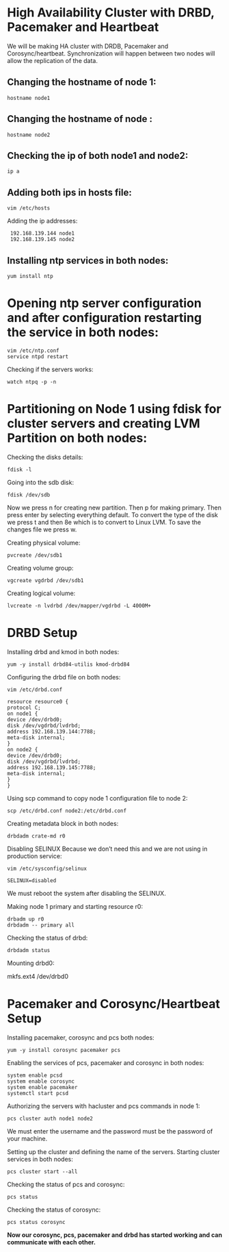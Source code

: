 # **High Availability Cluster with DRBD, Pacemaker and Heartbeat**
We will be making HA cluster with DRDB, Pacemaker and Corosync/heartbeat. Synchronization will happen between two nodes will allow the replication of the data.

## Changing the hostname of node 1:

    hostname node1

## Changing the hostname of node :

    hostname node2

## Checking the ip of both node1 and node2:

    ip a

## Adding both ips in hosts file:


    vim /etc/hosts
 
 Adding the ip addresses:

     192.168.139.144 node1
     192.168.139.145 node2

## Installing ntp services in both nodes:

    yum install ntp


# Opening ntp server configuration and after configuration restarting the service in both nodes:

    vim /etc/ntp.conf
    service ntpd restart
   
   Checking if the servers works:
   

    watch ntpq -p -n

# Partitioning on Node 1 using fdisk for cluster servers and creating LVM Partition on both nodes:
Checking the disks details:

    fdisk -l
 Going into the sdb disk:

    fdisk /dev/sdb

Now we press n for creating new partition. Then p for making primary. Then press enter by selecting everything default. To convert the type of the disk we press t and then 8e which is to convert to Linux LVM. To save the changes file we press w.

Creating physical volume:

    pvcreate /dev/sdb1

Creating volume group:

    vgcreate vgdrbd /dev/sdb1
Creating logical volume:

    lvcreate -n lvdrbd /dev/mapper/vgdrbd -L 4000M+

# DRBD Setup

Installing drbd and kmod in both nodes:

    yum -y install drbd84-utilis kmod-drbd84

Configuring the drbd file on both nodes:

    vim /etc/drbd.conf

```
resource resource0 {
protocol C;
on node1 {
device /dev/drbd0;
disk /dev/vgdrbd/lvdrbd;
address 192.168.139.144:7788;
meta-disk internal;
}
on node2 {
device /dev/drbd0;
disk /dev/vgdrbd/lvdrbd;
address 192.168.139.145:7788;
meta-disk internal;
}
}
```
Using scp command to copy node 1 configuration file to node 2:

    scp /etc/drbd.conf node2:/etc/drbd.conf

Creating metadata block in both nodes:

    drbdadm crate-md r0

Disabling SELINUX Because we don’t need this and we are not using in production service:

    vim /etc/sysconfig/selinux

```
SELINUX=disabled
```
We must reboot the system after disabling the SELINUX.

Making node 1 primary and starting resource r0:

    drbadm up r0
    drbdadm -- primary all

Checking the status of drbd:

    drbdadm status

Mounting drbd0:

   mkfs.ext4 /dev/drbd0

# Pacemaker and Corosync/Heartbeat Setup

Installing pacemaker, corosync and pcs both nodes:

    yum -y install corosync pacemaker pcs

Enabling the services of pcs, pacemaker and corosync in both nodes:

    system enable pcsd
    system enable corosync
    system enable pacemaker
    systemctl start pcsd

Authorizing the servers with hacluster and pcs commands in node 1:

    pcs cluster auth node1 node2
We must enter the username and the password must be the password of your machine.

Setting up the cluster and defining the name of the servers. Starting cluster services in both nodes:

    pcs cluster start --all

Checking the status of pcs and corosync:

    pcs status
    
Checking the status of corosync:

    pcs status corosync
**Now our corosync, pcs, pacemaker and drbd has started working and can communicate with each other.**
